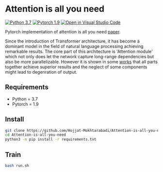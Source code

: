 # Attention is all you need
[![Python 3.7](https://img.shields.io/badge/python-3.7-blue.svg)](https://www.python.org/downloads/release/python-370/)
[![Pytorch 1.9](https://img.shields.io/badge/pytorch-1.9-orange.svg)](https://pytorch.org/)
[![Open in Visual Studio Code](https://open.vscode.dev/badges/open-in-vscode.svg)](https://open.vscode.dev/Hojjat-Mokhtarabadi/Attention-is-all-you-need)

Pytorch implementation of attention is all you need [paper](https://arxiv.org/abs/1706.03762).

Since the introduction of Transformer architecture, it has become a dominant model in the field of natural language processing achieving remarkable results. The core part of this architecture is 'Attention module' which not only does let the network capture long-range dependencies but also be more parallelizable. However it is shown in some [works](https://arxiv.org/abs/2103.03404) that all parts together achieve superior results and the neglect of some components might lead to degenration of output.

## Requirements
- Python = 3.7
- Pytorch = 1.9

## Install
```bash
git clone https://github.com/Hojjat-Mokhtarabadi/Attention-is-all-you-need.git
cd Attention-is-all-you-need
python3 -m pip install -r requirements.txt
```

## Train
```bash
bash run.sh
```

